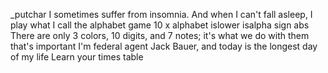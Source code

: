 _putchar
I sometimes suffer from insomnia. And when I can't fall asleep, I play what I call the alphabet game
10 x alphabet
islower
isalpha
sign
abs
There are only 3 colors, 10 digits, and 7 notes; it's what we do with them that's important
I'm federal agent Jack Bauer, and today is the longest day of my life
Learn your times table
